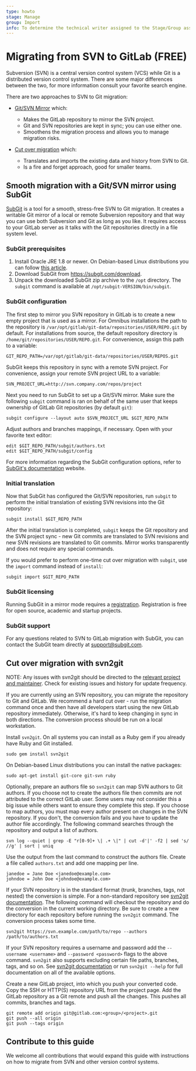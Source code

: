 ```yaml
---
type: howto
stage: Manage
group: Import
info: To determine the technical writer assigned to the Stage/Group associated with this page, see https://about.gitlab.com/handbook/engineering/ux/technical-writing/#assignments
---
```


# Migrating from SVN to GitLab **(FREE)**

Subversion (SVN) is a central version control system (VCS) while
Git is a distributed version control system. There are some major differences
between the two, for more information consult your favorite search engine.

There are two approaches to SVN to Git migration:

- [Git/SVN Mirror](#smooth-migration-with-a-gitsvn-mirror-using-subgit) which:
  - Makes the GitLab repository to mirror the SVN project.
  - Git and SVN repositories are kept in sync; you can use either one.
  - Smoothens the migration process and allows you to manage migration risks.

- [Cut over migration](#cut-over-migration-with-svn2git) which:
  - Translates and imports the existing data and history from SVN to Git.
  - Is a fire and forget approach, good for smaller teams.

## Smooth migration with a Git/SVN mirror using SubGit

[SubGit](https://subgit.com) is a tool for a smooth, stress-free SVN to Git
migration. It creates a writable Git mirror of a local or remote Subversion
repository and that way you can use both Subversion and Git as long as you like.
It requires access to your GitLab server as it talks with the Git repositories
directly in a file system level.

### SubGit prerequisites

1. Install Oracle JRE 1.8 or newer. On Debian-based Linux distributions you can
   follow [this article](http://www.webupd8.org/2012/09/install-oracle-java-8-in-ubuntu-via-ppa.html).
1. Download SubGit from <https://subgit.com/download>.
1. Unpack the downloaded SubGit zip archive to the `/opt` directory. The `subgit`
   command is available at `/opt/subgit-VERSION/bin/subgit`.

### SubGit configuration

The first step to mirror you SVN repository in GitLab is to create a new empty
project that is used as a mirror. For Omnibus installations the path to
the repository is
`/var/opt/gitlab/git-data/repositories/USER/REPO.git` by default. For
installations from source, the default repository directory is
`/home/git/repositories/USER/REPO.git`. For convenience, assign this path to a
variable:

```shell
GIT_REPO_PATH=/var/opt/gitlab/git-data/repositories/USER/REPOS.git
```

SubGit keeps this repository in sync with a remote SVN project. For
convenience, assign your remote SVN project URL to a variable:

```shell
SVN_PROJECT_URL=http://svn.company.com/repos/project
```

Next you need to run SubGit to set up a Git/SVN mirror. Make sure the following
`subgit` command is ran on behalf of the same user that keeps ownership of
GitLab Git repositories (by default `git`):

```shell
subgit configure --layout auto $SVN_PROJECT_URL $GIT_REPO_PATH
```

Adjust authors and branches mappings, if necessary. Open with your favorite
text editor:

```shell
edit $GIT_REPO_PATH/subgit/authors.txt
edit $GIT_REPO_PATH/subgit/config
```

For more information regarding the SubGit configuration options, refer to
[SubGit's documentation](https://subgit.com/documentation/) website.

### Initial translation

Now that SubGit has configured the Git/SVN repositories, run `subgit` to perform the
initial translation of existing SVN revisions into the Git repository:

```shell
subgit install $GIT_REPO_PATH
```

After the initial translation is completed, `subgit` keeps the Git repository and the SVN
project sync - new Git commits are translated to
SVN revisions and new SVN revisions are translated to Git commits. Mirror
works transparently and does not require any special commands.

If you would prefer to perform one-time cut over migration with `subgit`, use
the `import` command instead of `install`:

```shell
subgit import $GIT_REPO_PATH
```

### SubGit licensing

Running SubGit in a mirror mode requires a
[registration](https://subgit.com/pricing). Registration is free for open
source, academic and startup projects.

### SubGit support

For any questions related to SVN to GitLab migration with SubGit, you can
contact the SubGit team directly at [support@subgit.com](mailto:support@subgit.com).

## Cut over migration with svn2git

NOTE:
Any issues with svn2git should be directed to the [relevant project and maintainer](https://github.com/nirvdrum/svn2git).
Check for existing issues and history for update frequency.

If you are currently using an SVN repository, you can migrate the repository
to Git and GitLab. We recommend a hard cut over - run the migration command once
and then have all developers start using the new GitLab repository immediately.
Otherwise, it's hard to keep changing in sync in both directions. The conversion
process should be run on a local workstation.

Install `svn2git`. On all systems you can install as a Ruby gem if you already
have Ruby and Git installed.

```shell
sudo gem install svn2git
```

On Debian-based Linux distributions you can install the native packages:

```shell
sudo apt-get install git-core git-svn ruby
```

Optionally, prepare an authors file so `svn2git` can map SVN authors to Git authors.
If you choose not to create the authors file then commits are not attributed
to the correct GitLab user. Some users may not consider this a big issue while
others want to ensure they complete this step. If you choose to map authors,
you must map every author present on changes in the SVN
repository. If you don't, the conversion fails and you have to update
the author file accordingly. The following command searches through the
repository and output a list of authors.

```shell
svn log --quiet | grep -E "r[0-9]+ \| .+ \|" | cut -d'|' -f2 | sed 's/ //g' | sort | uniq
```

Use the output from the last command to construct the authors file.
Create a file called `authors.txt` and add one mapping per line.

```plaintext
janedoe = Jane Doe <janedoe@example.com>
johndoe = John Doe <johndoe@example.com>
```

If your SVN repository is in the standard format (trunk, branches, tags,
not nested) the conversion is simple. For a non-standard repository see
[svn2git documentation](https://github.com/nirvdrum/svn2git). The following
command will checkout the repository and do the conversion in the current
working directory. Be sure to create a new directory for each repository before
running the `svn2git` command. The conversion process takes some time.

```shell
svn2git https://svn.example.com/path/to/repo --authors /path/to/authors.txt
```

If your SVN repository requires a username and password add the
`--username <username>` and `--password <password>` flags to the above command.
`svn2git` also supports excluding certain file paths, branches, tags, and so on. See
[svn2git documentation](https://github.com/nirvdrum/svn2git) or run
`svn2git --help` for full documentation on all of the available options.

Create a new GitLab project, into which you push your converted code.
Copy the SSH or HTTP(S) repository URL from the project page. Add the GitLab
repository as a Git remote and push all the changes. This pushes all commits,
branches and tags.

```shell
git remote add origin git@gitlab.com:<group>/<project>.git
git push --all origin
git push --tags origin
```

## Contribute to this guide

We welcome all contributions that would expand this guide with instructions on
how to migrate from SVN and other version control systems.
